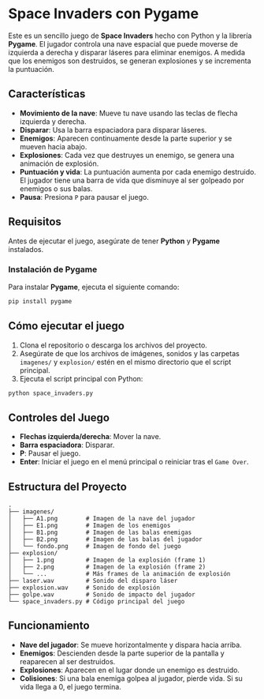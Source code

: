 
# Space Invaders con Pygame

Este es un sencillo juego de **Space Invaders** hecho con Python y la librería **Pygame**. El jugador controla una nave espacial que puede moverse de izquierda a derecha y disparar láseres para eliminar enemigos. A medida que los enemigos son destruidos, se generan explosiones y se incrementa la puntuación.

## Características
- **Movimiento de la nave**: Mueve tu nave usando las teclas de flecha izquierda y derecha.
- **Disparar**: Usa la barra espaciadora para disparar láseres.
- **Enemigos**: Aparecen continuamente desde la parte superior y se mueven hacia abajo.
- **Explosiones**: Cada vez que destruyes un enemigo, se genera una animación de explosión.
- **Puntuación y vida**: La puntuación aumenta por cada enemigo destruido. El jugador tiene una barra de vida que disminuye al ser golpeado por enemigos o sus balas.
- **Pausa**: Presiona `P` para pausar el juego.

## Requisitos

Antes de ejecutar el juego, asegúrate de tener **Python** y **Pygame** instalados.

### Instalación de Pygame
Para instalar **Pygame**, ejecuta el siguiente comando:
```bash
pip install pygame
```

## Cómo ejecutar el juego

1. Clona el repositorio o descarga los archivos del proyecto.
2. Asegúrate de que los archivos de imágenes, sonidos y las carpetas `imagenes/` y `explosion/` estén en el mismo directorio que el script principal.
3. Ejecuta el script principal con Python:
```bash
python space_invaders.py
```

## Controles del Juego

- **Flechas izquierda/derecha**: Mover la nave.
- **Barra espaciadora**: Disparar.
- **P**: Pausar el juego.
- **Enter**: Iniciar el juego en el menú principal o reiniciar tras el `Game Over`.

## Estructura del Proyecto

```
.
├── imagenes/
│   ├── A1.png        # Imagen de la nave del jugador
│   ├── E1.png        # Imagen de los enemigos
│   ├── B1.png        # Imagen de las balas enemigas
│   ├── B2.png        # Imagen de las balas del jugador
│   └── fondo.png     # Imagen de fondo del juego
├── explosion/
│   ├── 1.png         # Imagen de la explosión (frame 1)
│   ├── 2.png         # Imagen de la explosión (frame 2)
│   └── ...           # Más frames de la animación de explosión
├── laser.wav         # Sonido del disparo láser
├── explosion.wav     # Sonido de explosión
├── golpe.wav         # Sonido de impacto del jugador
└── space_invaders.py # Código principal del juego
```

## Funcionamiento

- **Nave del jugador**: Se mueve horizontalmente y dispara hacia arriba.
- **Enemigos**: Descienden desde la parte superior de la pantalla y reaparecen al ser destruidos.
- **Explosiones**: Aparecen en el lugar donde un enemigo es destruido.
- **Colisiones**: Si una bala enemiga golpea al jugador, pierde vida. Si su vida llega a 0, el juego termina.

